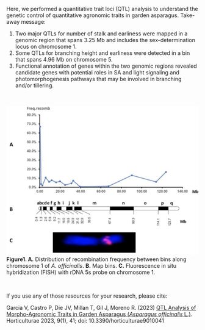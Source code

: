 Here, we performed a quantitative trait loci (QTL) analysis to understand the genetic control of quantitative agronomic traits in garden asparagus. Take-away message:  
1. Two major QTLs for number of stalk and earliness were mapped in a genomic region that spans 3.25 Mb and includes the sex-determination locus on chromosome 1. 
2. Some QTLs for branching height and earliness were detected in a bin that spans 4.96 Mb on chromosome 5.   
3. Functional annotation of genes within the two genomic regions revealed candidate genes with potential roles in SA and light signaling and photomorphogenesis pathways that may be involved in branching and/or tillering. 



<br>

   
  
  ![](qtl.png)
  **Figure1. A.** Distribution of recombination frequency between bins along chromosome 1 of *A. officinalis*. **B.** Map bins. **C.** Fluorescence in situ hybridization (FISH) with rDNA 5s probe on chromosome 1.  


<br>
  
If you use any of those resources for your research, please cite: 

Garcia V, Castro P, Die JV, Millan T, Gil J, Moreno R. (2023) [QTL Analysis of Morpho-Agronomic Traits in Garden Asparagus (*Asparagus officinalis* L.)]([https://www.mdpi.com/2073-4425/9/12/568](https://www.mdpi.com/2311-7524/9/1/41)). Horticulturae 2023, 9(1), 41; doi: 10.3390/horticulturae9010041

